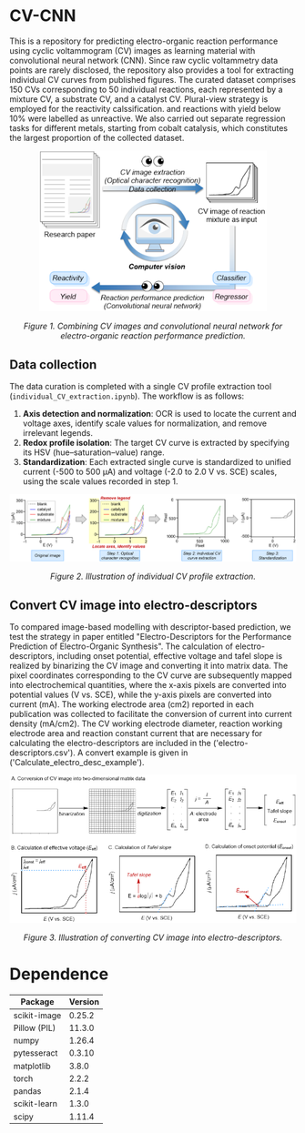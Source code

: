 # CV-CNN
This is a repository for predicting electro-organic reaction performance using cyclic voltammogram (CV) images as learning material with convolutional neural network (CNN). 
Since raw cyclic voltammetry data points are rarely disclosed, the repository also provides a tool for extracting individual CV curves from published figures. 
The curated dataset comprises 150 CVs corresponding to 50 individual reactions, each represented by a mixture CV, a substrate CV, and a catalyst CV. Plural-view strategy is employed for the reactivity calssification. and reactions with yield below 10% were labelled as unreactive.
We also carried out separate regression tasks for different metals, starting from cobalt catalysis, which constitutes the largest proportion of the collected dataset.

<p align="center">
  <img src="READMEpics/pic1.png" alt="image1" width="400"/>
</p>
<p align="center"><i>Figure 1. Combining CV images and convolutional neural network for electro-organic reaction performance prediction.</i></p>

## Data collection
The data curation is completed with a single CV profile extraction tool (`individual_CV_extraction.ipynb`). The workflow is as follows:

1. **Axis detection and normalization**: OCR is used to locate the current and voltage axes, identify scale values for normalization, and remove irrelevant legends.  
2. **Redox profile isolation**: The target CV curve is extracted by specifying its HSV (hue–saturation–value) range.  
3. **Standardization**: Each extracted single curve is standardized to unified current (-500 to 500 μA) and voltage (-2.0 to 2.0 V vs. SCE) scales, using the scale values recorded in step 1.

<p align="center">
  <img src="READMEpics/pic2.png" alt="image2" width="800"/>
</p>
<p align="center"><i>Figure 2. Illustration of individual CV profile extraction.</i></p>

## Convert CV image into electro-descriptors
To compared image-based modelling with descriptor-based prediction, we test the strategy in paper entitled "Electro-Descriptors for the Performance Prediction of Electro-Organic Synthesis". The calculation of electro-descriptors, including onset potential, effective voltage and tafel slope is realized by binarizing the CV image and converting it into matrix data. The pixel coordinates corresponding to the CV curve are subsequently mapped into electrochemical quantities, where the x-axis pixels are converted into potential values (V vs. SCE), while the y-axis pixels are converted into current (mA). The working electrode area (cm2) reported in each publication was collected to facilitate the conversion of current into current density (mA/cm2). The CV working electrode diameter, reaction working electrode area and reaction constant current that are necessary for calculating the electro-descriptors are included in the ('electro-descriptors.csv'). A convert example is given in ('Calculate_electro_desc_example').

<p align="center">
  <img src="READMEpics/pic3.png" alt="image3" width="800"/>
</p>
<p align="center"><i>Figure 3. Illustration of converting CV image into electro-descriptors.</i></p>

# Dependence
| Package      | Version |
| ------------ | ------- |
| scikit-image | 0.25.2  |
| Pillow (PIL) | 11.3.0  |
| numpy        | 1.26.4  |
| pytesseract  | 0.3.10  |
| matplotlib   | 3.8.0   |
| torch        | 2.2.2   |
| pandas       | 2.1.4   |
| scikit-learn | 1.3.0   |
| scipy        | 1.11.4  |
